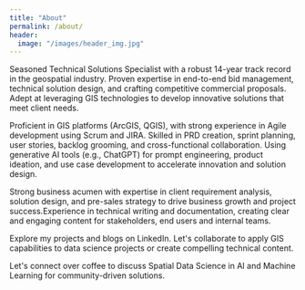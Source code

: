 ```yaml
---
title: "About"
permalink: /about/
header:
  image: "/images/header_img.jpg"
---
```


Seasoned Technical Solutions Specialist with a robust 14-year track record in the geospatial industry. Proven expertise in end-to-end bid management, technical solution design, and crafting competitive commercial proposals. Adept at leveraging GIS technologies to develop innovative solutions that meet client needs.

Proficient in GIS platforms (ArcGIS, QGIS), with strong experience in Agile development using Scrum and JIRA.  Skilled in PRD creation, sprint planning, user stories, backlog grooming, and cross-functional collaboration. Using generative AI tools (e.g., ChatGPT) for prompt engineering, product ideation, and use case development to accelerate innovation and solution design. 

Strong business acumen with expertise in client requirement analysis, solution design, and pre-sales strategy to drive business growth and project success.Experience in technical writing and documentation, creating clear and engaging content for stakeholders, end users and internal teams.

Explore my projects and blogs on LinkedIn. Let's collaborate to apply GIS capabilities to data science projects or create compelling technical content.

Let's connect over coffee to discuss Spatial Data Science in AI and Machine Learning for community-driven solutions. 


